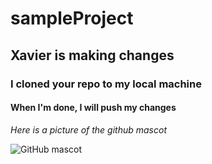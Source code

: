 # sampleProject
## Xavier is making changes
### I cloned your repo to my local machine
#### When I'm done, I will push my changes

_Here is a picture of the github mascot_

![GitHub mascot](https://external-content.duckduckgo.com/iu/?u=http%3A%2F%2Fblog.sklambert.com%2Fwp-content%2Fuploads%2F2012%2F11%2Fgithub_game_jam.png&f=1&nofb=1)